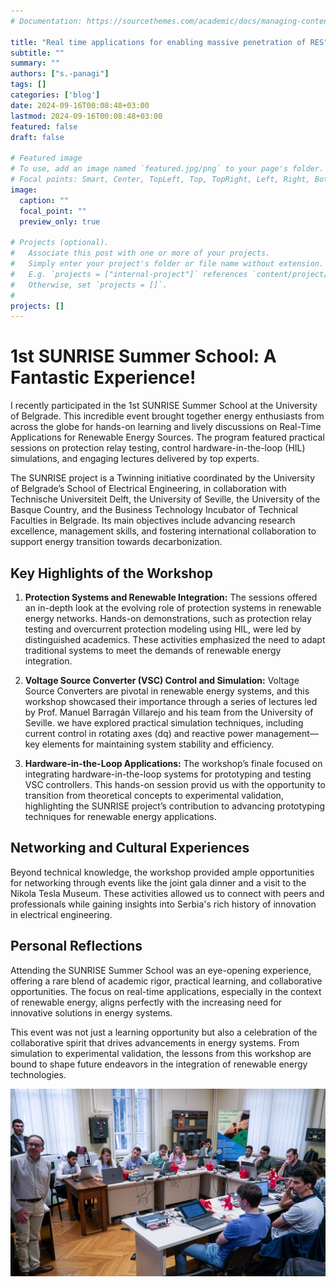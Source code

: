 ```yaml
---
# Documentation: https://sourcethemes.com/academic/docs/managing-content/

title: "Real time applications for enabling massive penetration of RES"
subtitle: ""
summary: ""
authors: ["s.-panagi"]
tags: []
categories: ['blog']
date: 2024-09-16T00:08:48+03:00
lastmod: 2024-09-16T00:08:48+03:00
featured: false
draft: false

# Featured image
# To use, add an image named `featured.jpg/png` to your page's folder.
# Focal points: Smart, Center, TopLeft, Top, TopRight, Left, Right, BottomLeft, Bottom, BottomRight.
image:
  caption: ""
  focal_point: ""
  preview_only: true

# Projects (optional).
#   Associate this post with one or more of your projects.
#   Simply enter your project's folder or file name without extension.
#   E.g. `projects = ["internal-project"]` references `content/project/deep-learning/index.md`.
#   Otherwise, set `projects = []`.
# 
projects: []
---
```



# 1st SUNRISE Summer School: A Fantastic Experience!

I recently participated in the 1st SUNRISE Summer School at the University of Belgrade. This incredible event brought together energy enthusiasts from across the globe for hands-on learning and lively discussions on Real-Time Applications for Renewable Energy Sources. The program featured practical sessions on protection relay testing, control hardware-in-the-loop (HIL) simulations, and engaging lectures delivered by top experts.

The SUNRISE project is a Twinning initiative coordinated by the University of Belgrade’s School of Electrical Engineering, in collaboration with Technische Universiteit Delft, the University of Seville, the University of the Basque Country, and the Business Technology Incubator of Technical Faculties in Belgrade. Its main objectives include advancing research excellence, management skills, and fostering international collaboration to support energy transition towards decarbonization.

## Key Highlights of the Workshop

1. **Protection Systems and Renewable Integration:** The sessions offered an in-depth look at the evolving role of protection systems in renewable energy networks. Hands-on demonstrations, such as protection relay testing and overcurrent protection modeling using HIL, were led by distinguished academics. These activities emphasized the need to adapt traditional systems to meet the demands of renewable energy integration.

2. **Voltage Source Converter (VSC) Control and Simulation:** Voltage Source Converters are pivotal in renewable energy systems, and this workshop showcased their importance through a series of lectures led by Prof. Manuel Barragán Villarejo and his team from the University of Seville. we have explored practical simulation techniques, including current control in rotating axes (dq) and reactive power management—key elements for maintaining system stability and efficiency.

3. **Hardware-in-the-Loop Applications:** The workshop’s finale focused on integrating hardware-in-the-loop systems for prototyping and testing VSC controllers. This hands-on session provid us with the opportunity to transition from theoretical concepts to experimental validation, highlighting the SUNRISE project’s contribution to advancing prototyping techniques for renewable energy applications.

## Networking and Cultural Experiences
Beyond technical knowledge, the workshop provided ample opportunities for networking through events like the joint gala dinner and a visit to the Nikola Tesla Museum. These activities allowed us to connect with peers and professionals while gaining insights into Serbia's rich history of innovation in electrical engineering.

## Personal Reflections
Attending the SUNRISE Summer School was an eye-opening experience, offering a rare blend of academic rigor, practical learning, and collaborative opportunities. The focus on real-time applications, especially in the context of renewable energy, aligns perfectly with the increasing need for innovative solutions in energy systems.

This event was not just a learning opportunity but also a celebration of the collaborative spirit that drives advancements in energy systems. From simulation to experimental validation, the lessons from this workshop are bound to shape future endeavors in the integration of renewable energy technologies.

![jpeg](image.jpeg)